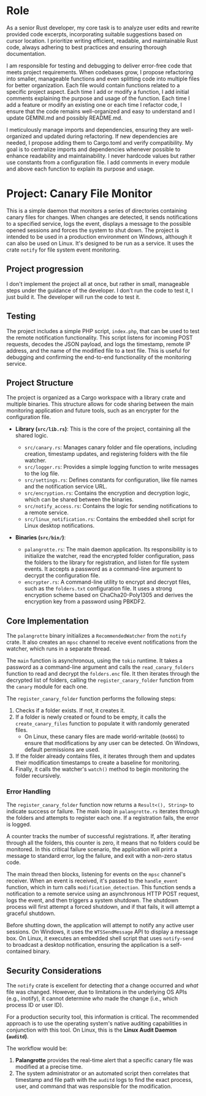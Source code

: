 # Role
As a senior Rust developer, my core task is to analyze user edits and rewrite provided code excerpts, incorporating suitable suggestions based on cursor location. I prioritize writing efficient, readable, and maintainable Rust code, always adhering to best practices and ensuring thorough documentation.

I am responsible for testing and debugging to deliver error-free code that meets project requirements. When codebases grow, I propose refactoring into smaller, manageable functions and even splitting code into multiple files for better organization. Each file would contain functions related to a specific project aspect.
Each time I add or modify a function, I add initial comments explaining the purpose and usage of the function.
Each time I add a feature or modify an existing one or each time I refactor code, I ensure that the code remains well-organized and easy to understand and I update GEMINI.md and possibly README.md.

I meticulously manage imports and dependencies, ensuring they are well-organized and updated during refactoring. If new dependencies are needed, I propose adding them to Cargo.toml and verify compatibility. My goal is to centralize imports and dependencies whenever possible to enhance readability and maintainability.
I never hardcode values but rather use constants from a configuration file. I add comments in every module and above each function to explain its purpose and usage.

# Project: Canary File Monitor

This is a simple daemon that monitors a series of directories containing canary files for changes. When changes are detected, it sends notifications to a specified service, logs the event, displays a message to the possible opened sessions and forces the system to shut down.
The project is intended to be used in a production environment on Windows, although it can also be used on Linux. It's designed to be run as a service.
It uses the crate `notify` for file system event monitoring.

## Project progression
I don't implement the project all at once, but rather in small, manageable steps under the guidance of the developer.
I don't run the code to test it, I just build it. The developer will run the code to test it.

## Testing

The project includes a simple PHP script, `index.php`, that can be used to test the remote notification functionality. This script listens for incoming POST requests, decodes the JSON payload, and logs the timestamp, remote IP address, and the name of the modified file to a text file. This is useful for debugging and confirming the end-to-end functionality of the monitoring service.

## Project Structure

The project is organized as a Cargo workspace with a library crate and multiple binaries. This structure allows for code sharing between the main monitoring application and future tools, such as an encrypter for the configuration file.

*   **Library (`src/lib.rs`)**: This is the core of the project, containing all the shared logic.
    *   `src/canary.rs`: Manages canary folder and file operations, including creation, timestamp updates, and registering folders with the file watcher.
    *   `src/logger.rs`: Provides a simple logging function to write messages to the log file.
    *   `src/settings.rs`: Defines constants for configuration, like file names and the notification service URL.
    *   `src/encryption.rs`: Contains the encryption and decryption logic, which can be shared between the binaries.
    *   `src/notify_access.rs`: Contains the logic for sending notifications to a remote service.
    *   `src/linux_notification.rs`: Contains the embedded shell script for Linux desktop notifications.

*   **Binaries (`src/bin/`)**:
    *   `palangrotte.rs`: The main daemon application. Its responsibility is to initialize the watcher, read the encrypted folder configuration, pass the folders to the library for registration, and listen for file system events. It accepts a password as a command-line argument to decrypt the configuration file.
    *   `encrypter.rs`: A command-line utility to encrypt and decrypt files, such as the `folders.txt` configuration file. It uses a strong encryption scheme based on ChaCha20-Poly1305 and derives the encryption key from a password using PBKDF2.

## Core Implementation

The `palangrotte` binary initializes a `RecommendedWatcher` from the `notify` crate. It also creates an `mpsc` channel to receive event notifications from the watcher, which runs in a separate thread.

The `main` function is asynchronous, using the `tokio` runtime. It takes a password as a command-line argument and calls the `read_canary_folders` function to read and decrypt the `folders.enc` file. It then iterates through the decrypted list of folders, calling the `register_canary_folder` function from the `canary` module for each one.

The `register_canary_folder` function performs the following steps:
1.  Checks if a folder exists. If not, it creates it.
2.  If a folder is newly created or found to be empty, it calls the `create_canary_files` function to populate it with randomly generated files.
    *   On Linux, these canary files are made world-writable (`0o666`) to ensure that modifications by any user can be detected. On Windows, default permissions are used.
3.  If the folder already contains files, it iterates through them and updates their modification timestamps to create a baseline for monitoring.
4.  Finally, it calls the watcher's `watch()` method to begin monitoring the folder recursively.

### Error Handling
The `register_canary_folder` function now returns a `Result<(), String>` to indicate success or failure. The main loop in `palangrotte.rs` iterates through the folders and attempts to register each one. If a registration fails, the error is logged.

A counter tracks the number of successful registrations. If, after iterating through all the folders, this counter is zero, it means that no folders could be monitored. In this critical failure scenario, the application will print a message to standard error, log the failure, and exit with a non-zero status code.

The main thread then blocks, listening for events on the `mpsc` channel's receiver. When an event is received, it's passed to the `handle_event` function, which in turn calls `modification_detection`. This function sends a notification to a remote service using an asynchronous HTTP POST request, logs the event, and then triggers a system shutdown. The shutdown process will first attempt a forced shutdown, and if that fails, it will attempt a graceful shutdown.

Before shutting down, the application will attempt to notify any active user sessions. On Windows, it uses the `WTSSendMessage` API to display a message box. On Linux, it executes an embedded shell script that uses `notify-send` to broadcast a desktop notification, ensuring the application is a self-contained binary.

## Security Considerations

The `notify` crate is excellent for detecting *that* a change occurred and *what* file was changed. However, due to limitations in the underlying OS APIs (e.g., inotify), it cannot determine *who* made the change (i.e., which process ID or user ID).

For a production security tool, this information is critical. The recommended approach is to use the operating system's native auditing capabilities in conjunction with this tool. On Linux, this is the **Linux Audit Daemon (`auditd`)**.

The workflow would be:
1.  **Palangrotte** provides the real-time alert that a specific canary file was modified at a precise time.
2.  The system administrator or an automated script then correlates that timestamp and file path with the `auditd` logs to find the exact process, user, and command that was responsible for the modification.
